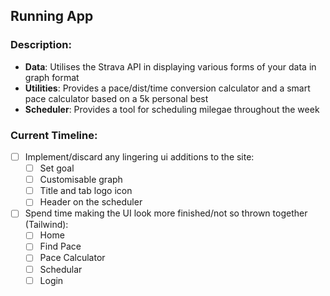 ## Running App

### Description:
- **Data**: Utilises the Strava API in displaying various forms of your data in graph format
- **Utilities**: Provides a pace/dist/time conversion calculator and a smart pace calculator based on a 5k personal best
- **Scheduler**: Provides a tool for scheduling milegae throughout the week

### Current Timeline:

- [ ] Implement/discard any lingering ui additions to the site:
    - [ ] Set goal
    - [ ] Customisable graph
    - [ ] Title and tab logo icon
    - [ ] Header on the scheduler
- [ ] Spend time making the UI look more finished/not so thrown together (Tailwind):
    - [ ] Home
    - [ ] Find Pace
    - [ ] Pace Calculator
    - [ ] Schedular
    - [ ] Login